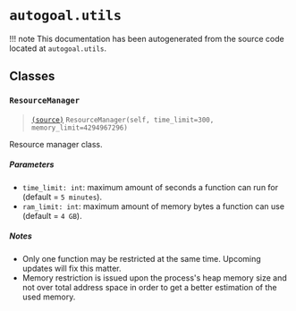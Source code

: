 # `autogoal.utils`

!!! note
    This documentation has been autogenerated from the source code located at `autogoal.utils`.

## Classes

### `ResourceManager`

> [`(source)`](https://github.com/sestevez/autogoal/blob/master/autogoal/utils/_resource.py#L9)
> `ResourceManager(self, time_limit=300, memory_limit=4294967296)`


Resource manager class.

##### Parameters

- `time_limit: int`: maximum amount of seconds a function can run for (default = `5 minutes`).
- `ram_limit: int`: maximum amount of memory bytes a function can use (default = `4 GB`).

##### Notes

- Only one function may be restricted at the same time.
  Upcoming updates will fix this matter.
- Memory restriction is issued upon the process's heap memory size and not
  over total address space in order to get a better estimation of the used memory.


